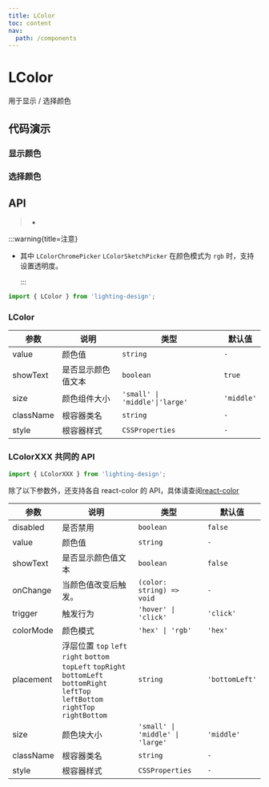 ```yaml
---
title: LColor
toc: content
nav:
  path: /components
---
```


# LColor

用于显示 / 选择颜色

## 代码演示

### 显示颜色

<code src="./demos/Demo1.tsx" ></code>

### 选择颜色

<code src="./demos/Demo2.tsx" ></code>

## API

> -

:::warning{title=注意}

- 其中 `LColorChromePicker` `LColorSketchPicker` 在颜色模式为 `rgb` 时，支持设置透明度。

  :::

```ts
import { LColor } from 'lighting-design';
```

### LColor

| 参数      | 说明               | 类型                           | 默认值     |
| --------- | ------------------ | ------------------------------ | ---------- |
| value     | 颜色值             | `string`                       | `- `       |
| showText  | 是否显示颜色值文本 | `boolean`                      | `true`     |
| size      | 颜色组件大小       | `'small' \| 'middle'\|'large'` | `'middle'` |
| className | 根容器类名         | `string`                       | `-`        |
| style     | 根容器样式         | `CSSProperties`                | `-`        |

### LColorXXX 共同的 API

```ts
import { LColorXXX } from 'lighting-design';
```

除了以下参数外，还支持各自 react-color 的 API，具体请查阅[react-color](http://casesandberg.github.io/react-color/)

| 参数      | 说明                                                                                                                                         | 类型                             | 默认值         |
| --------- | -------------------------------------------------------------------------------------------------------------------------------------------- | -------------------------------- | -------------- |
| disabled  | 是否禁用                                                                                                                                     | `boolean`                        | `false`        |
| value     | 颜色值                                                                                                                                       | `string`                         | `-`            |
| showText  | 是否显示颜色值文本                                                                                                                           | `boolean`                        | `false`        |
| onChange  | 当颜色值改变后触发。                                                                                                                         | `(color: string) => void`        | `-`            |
| trigger   | 触发行为                                                                                                                                     | `'hover' \| 'click'`             | `'click'`      |
| colorMode | 颜色模式                                                                                                                                     | `'hex' \| 'rgb'`                 | `'hex'`        |
| placement | 浮层位置 `top` `left` `right` `bottom` `topLeft` `topRight` `bottomLeft` <br/> `bottomRight` `leftTop` `leftBottom` `rightTop` `rightBottom` | `string`                         | `'bottomLeft'` |
| size      | 颜色块大小                                                                                                                                   | `'small' \| 'middle' \| 'large'` | `'middle'`     |
| className | 根容器类名                                                                                                                                   | `string`                         | `-`            |
| style     | 根容器样式                                                                                                                                   | `CSSProperties`                  | `-`            |
